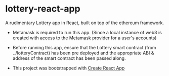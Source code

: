 # lottery-react-app

A rudimentary Lottery app in React, built on top of the ethereum framework. 

- Metamask is required to run this app. (Since a local instance of web3 is created with access to the Metamask provider for a user's accounts) 

- Before running this app, ensure that the Lottery smart contract (from ../lotteryContract) has been pre deployed and the  appropriate ABI & address of the smart contract has been passed along.

- This project was bootstrapped with [Create React App](https://github.com/facebook/create-react-app)
